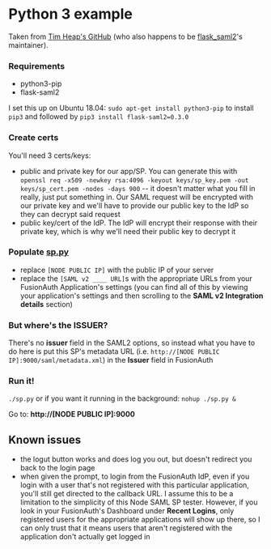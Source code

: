 # Python 3 example
Taken from [Tim Heap's GitHub](https://github.com/timheap/flask-saml2) (who also happens to be [flask_saml2](https://pypi.org/project/flask-saml2/)'s maintainer).

### Requirements
- python3-pip 
- flask-saml2

I set this up on Ubuntu 18.04: `sudo apt-get install python3-pip` to install `pip3` and followed by `pip3 install flask-saml2=0.3.0`

### Create certs
You'll need 3 certs/keys:
- public and private key for our app/SP.  You can generate this with `openssl req -x509 -newkey rsa:4096 -keyout keys/sp_key.pem -out keys/sp_cert.pem -nodes -days 900` -- it doesn't matter what you fill in really, just put something in.  Our SAML request will be encrypted with our private key and we'll have to provide our public key to the IdP so they can decrypt said request
- public key/cert of the IdP.  The IdP will encrypt their response with their private key, which is why we'll need their public key to decrypt it 

### Populate [sp.py](./sp.py)
- replace `[NODE PUBLIC IP]` with the public IP of your server
- replace the `[SAML v2 ____ URL]`s with the appropriate URLs from your FusionAuth Application's settings (you can find all of this by viewing your application's settings and then scrolling to the **SAML v2 Integration details** section)

### But where's the ISSUER?
There's no **issuer** field in the SAML2 options, so instead what you have to do here is put this SP's metadata URL (i.e. `http://[NODE PUBLIC IP]:9000/saml/metadata.xml`) in the **Issuer** field in FusionAuth

### Run it!
`./sp.py` or if you want it running in the background: `nohup ./sp.py &`

Go to: **http://[NODE PUBLIC IP]:9000**

## Known issues 
- the logut button works and does log you out, but doesn't redirect you back to the login page
- when given the prompt, to login from the FusionAuth IdP, even if you login with a user that's not registered with this particular application, you'll still get directed to the callback URL.  I assume this to be a limitation to the simplicity of this Node SAML SP tester.  However, if you look in your FusionAuth's Dashboard under **Recent Logins**, only registered users for the appropriate applications will show up there, so I can only trust that it means users that aren't registered with the application don't actually get logged in
